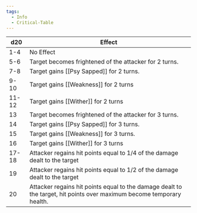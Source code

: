 ```yaml
---
tags:
  - Info
  - Critical-Table
---
```


| d20   | Effect                                                                                                                |
| ----- | --------------------------------------------------------------------------------------------------------------------- |
| 1-4   | No Effect                                                                                                             |
| 5-6   | Target becomes frightened of the attacker for 2 turns.                                                                |
| 7-8   | Target gains [[Psy Sapped]] for 2 turns.                                                                              |
| 9-10  | Target gains [[Weakness]] for 2 turns                                                                                 |
| 11-12 | Target gains [[Wither]] for 2 turns                                                                                   |
| 13    | Target becomes frightened of the attacker for 3 turns.                                                                |
| 14    | Target gains [[Psy Sapped]] for 3 turns.                                                                              |
| 15    | Target gains [[Weakness]] for 3 turns.                                                                                |
| 16    | Target gains [[Wither]] for 3 turns                                                                                   |
| 17-18 | Attacker regains hit points equal to 1/4 of the damage dealt to the target                                            |
| 19    | Attacker regains hit points equal to 1/2 of the damage dealt to the target                                            |
| 20    | Attacker regains hit points equal to the damage dealt to the target, hit points over maximum become temporary health. |
















